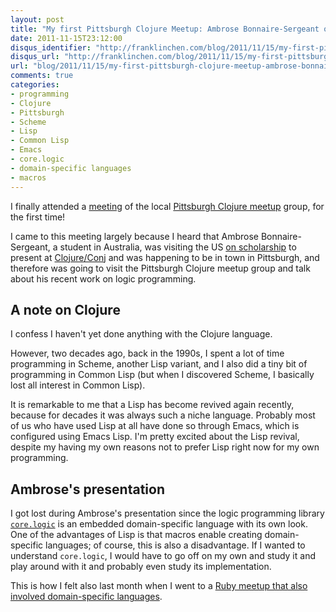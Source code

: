 ```yaml
---
layout: post
title: "My first Pittsburgh Clojure Meetup: Ambrose Bonnaire-Sergeant on core.logic"
date: 2011-11-15T23:12:00
disqus_identifier: "http://franklinchen.com/blog/2011/11/15/my-first-pittsburgh-clojure-meetup-ambrose-bonnaire-sergeant-on-core-logic/"
disqus_url: "http://franklinchen.com/blog/2011/11/15/my-first-pittsburgh-clojure-meetup-ambrose-bonnaire-sergeant-on-core-logic/"
url: "blog/2011/11/15/my-first-pittsburgh-clojure-meetup-ambrose-bonnaire-sergeant-on-core-logic/"
comments: true
categories:
- programming
- Clojure
- Pittsburgh
- Scheme
- Lisp
- Common Lisp
- Emacs
- core.logic
- domain-specific languages
- macros
---
```

I finally attended a [meeting](http://www.meetup.com/Clojure-PGH/events/16249445/) of the local [Pittsburgh Clojure meetup](http://www.meetup.com/Clojure-PGH/) group, for the first time!

I came to this meeting largely because I heard that Ambrose Bonnaire-Sergeant, a student in Australia, was visiting the US [on scholarship](http://cemerick.com/2011/11/08/ambrose-has-received-his-clojure-scholarship-thanks-to-you/) to present at [Clojure/Conj](https://github.com/relevance/clojure-conj/tree/master/2011-slides) and was happening to be in town in Pittsburgh, and therefore was going to visit the Pittsburgh Clojure meetup group and talk about his recent work on logic programming.

<!--more-->

## A note on Clojure

I confess I haven't yet done anything with the Clojure language.

However, two decades ago, back in the 1990s, I spent a lot of time programming in Scheme, another Lisp variant, and I also did a tiny bit of programming in Common Lisp (but when I discovered Scheme, I basically lost all interest in Common Lisp).

It is remarkable to me that a Lisp has become revived again recently, because for decades it was always such a niche language. Probably most of us who have used Lisp at all have done so through Emacs, which is configured using Emacs Lisp. I'm pretty excited about the Lisp revival, despite my having my own reasons not to prefer Lisp right now for my own programming.

## Ambrose's presentation

I got lost during Ambrose's presentation since the logic programming library [`core.logic`](https://github.com/clojure/core.logic) is an embedded domain-specific language with its own look. One of the advantages of Lisp is that macros enable creating domain-specific languages; of course, this is also a disadvantage. If I wanted to understand `core.logic`, I would have to go off on my own and study it and play around with it and probably even study its implementation.

This is how I felt also last month when I went to a [Ruby meetup that also involved domain-specific languages](/blog/2011/10/06/pittsburgh-ruby-building-a-compiler-in-jruby/).
